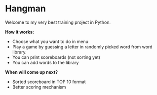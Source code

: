 # Hangman

Welcome to my very best training project in Python.

**How it works:**
- Choose what you want to do in menu
- Play a game by guessing a letter in randomly picked word from word library.
- You can print scoreboards (not sorting yet)
- You can add words to the library

**When will come up next?**
- Sorted scoreboard in TOP 10 format
- Better scoring mechanism
